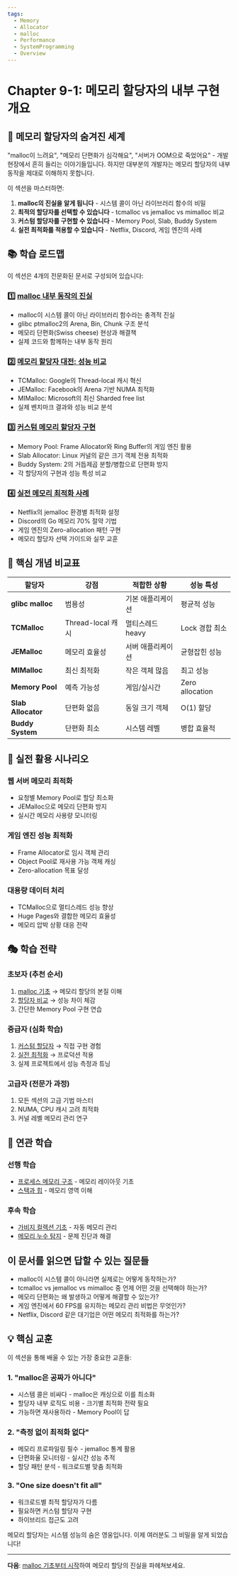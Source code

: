 ```yaml
---
tags:
  - Memory
  - Allocator
  - malloc
  - Performance
  - SystemProgramming
  - Overview
---
```


# Chapter 9-1: 메모리 할당자의 내부 구현 개요

## 🎯 메모리 할당자의 숨겨진 세계

"malloc이 느려요", "메모리 단편화가 심각해요", "서버가 OOM으로 죽었어요" - 개발 현장에서 흔히 들리는 이야기들입니다. 하지만 대부분의 개발자는 메모리 할당자의 내부 동작을 제대로 이해하지 못합니다.

이 섹션을 마스터하면:

1. **malloc의 진실을 알게 됩니다** - 시스템 콜이 아닌 라이브러리 함수의 비밀
2. **최적의 할당자를 선택할 수 있습니다** - tcmalloc vs jemalloc vs mimalloc 비교
3. **커스텀 할당자를 구현할 수 있습니다** - Memory Pool, Slab, Buddy System
4. **실전 최적화를 적용할 수 있습니다** - Netflix, Discord, 게임 엔진의 사례

## 📚 학습 로드맵

이 섹션은 4개의 전문화된 문서로 구성되어 있습니다:

### 1️⃣ [malloc 내부 동작의 진실](01a-malloc-fundamentals.md)

- malloc이 시스템 콜이 아닌 라이브러리 함수라는 충격적 진실
- glibc ptmalloc2의 Arena, Bin, Chunk 구조 분석
- 메모리 단편화(Swiss cheese) 현상과 해결책
- 실제 코드와 함께하는 내부 동작 원리

### 2️⃣ [메모리 할당자 대전: 성능 비교](01b-allocator-comparison.md)

- TCMalloc: Google의 Thread-local 캐시 혁신
- JEMalloc: Facebook의 Arena 기반 NUMA 최적화
- MIMalloc: Microsoft의 최신 Sharded free list
- 실제 벤치마크 결과와 성능 비교 분석

### 3️⃣ [커스텀 메모리 할당자 구현](01c-custom-allocators.md)

- Memory Pool: Frame Allocator와 Ring Buffer의 게임 엔진 활용
- Slab Allocator: Linux 커널의 같은 크기 객체 전용 최적화
- Buddy System: 2의 거듭제곱 분할/병합으로 단편화 방지
- 각 할당자의 구현과 성능 특성 비교

### 4️⃣ [실전 메모리 최적화 사례](01d-production-optimization.md)

- Netflix의 jemalloc 환경별 최적화 설정
- Discord의 Go 메모리 70% 절약 기법
- 게임 엔진의 Zero-allocation 패턴 구현
- 메모리 할당자 선택 가이드와 실무 교훈

## 🎯 핵심 개념 비교표

| 할당자 | 강점 | 적합한 상황 | 성능 특성 |
|--------|------|------------|----------|
| **glibc malloc** | 범용성 | 기본 애플리케이션 | 평균적 성능 |
| **TCMalloc** | Thread-local 캐시 | 멀티스레드 heavy | Lock 경합 최소 |
| **JEMalloc** | 메모리 효율성 | 서버 애플리케이션 | 균형잡힌 성능 |
| **MIMalloc** | 최신 최적화 | 작은 객체 많음 | 최고 성능 |
| **Memory Pool** | 예측 가능성 | 게임/실시간 | Zero allocation |
| **Slab Allocator** | 단편화 없음 | 동일 크기 객체 | O(1) 할당 |
| **Buddy System** | 단편화 최소 | 시스템 레벨 | 병합 효율적 |

## 🚀 실전 활용 시나리오

### 웹 서버 메모리 최적화

- 요청별 Memory Pool로 할당 최소화
- JEMalloc으로 메모리 단편화 방지
- 실시간 메모리 사용량 모니터링

### 게임 엔진 성능 최적화

- Frame Allocator로 임시 객체 관리
- Object Pool로 재사용 가능 객체 캐싱
- Zero-allocation 목표 달성

### 대용량 데이터 처리

- TCMalloc으로 멀티스레드 성능 향상
- Huge Pages와 결합한 메모리 효율성
- 메모리 압박 상황 대응 전략

## 🎭 학습 전략

### 초보자 (추천 순서)

1. [malloc 기초](01a-malloc-fundamentals.md) → 메모리 할당의 본질 이해
2. [할당자 비교](01b-allocator-comparison.md) → 성능 차이 체감
3. 간단한 Memory Pool 구현 연습

### 중급자 (심화 학습)

1. [커스텀 할당자](01c-custom-allocators.md) → 직접 구현 경험
2. [실전 최적화](01d-production-optimization.md) → 프로덕션 적용
3. 실제 프로젝트에서 성능 측정과 튜닝

### 고급자 (전문가 과정)

1. 모든 섹션의 고급 기법 마스터
2. NUMA, CPU 캐시 고려 최적화
3. 커널 레벨 메모리 관리 연구

## 🔗 연관 학습

### 선행 학습

- [프로세스 메모리 구조](../chapter-02-memory/01-process-memory.md) - 메모리 레이아웃 기초
- [스택과 힙](../chapter-02-memory/02-stack-heap.md) - 메모리 영역 이해

### 후속 학습

- [가비지 컬렉션 기초](02-gc-algorithms.md) - 자동 메모리 관리
- [메모리 누수 탐지](05-memory-leak-detection.md) - 문제 진단과 해결

## 이 문서를 읽으면 답할 수 있는 질문들

- malloc이 시스템 콜이 아니라면 실제로는 어떻게 동작하는가?
- tcmalloc vs jemalloc vs mimalloc 중 언제 어떤 것을 선택해야 하는가?
- 메모리 단편화는 왜 발생하고 어떻게 해결할 수 있는가?
- 게임 엔진에서 60 FPS를 유지하는 메모리 관리 비법은 무엇인가?
- Netflix, Discord 같은 대기업은 어떤 메모리 최적화를 하는가?

## 💡 핵심 교훈

이 섹션을 통해 배울 수 있는 가장 중요한 교훈들:

### 1. "malloc은 공짜가 아니다"

- 시스템 콜은 비싸다 - malloc은 캐싱으로 이를 최소화
- 할당자 내부 로직도 비용 - 크기별 최적화 전략 필요
- 가능하면 재사용하라 - Memory Pool이 답

### 2. "측정 없이 최적화 없다"

- 메모리 프로파일링 필수 - jemalloc 통계 활용
- 단편화율 모니터링 - 실시간 성능 추적
- 할당 패턴 분석 - 워크로드별 맞춤 최적화

### 3. "One size doesn't fit all"

- 워크로드별 최적 할당자가 다름
- 필요하면 커스텀 할당자 구현
- 하이브리드 접근도 고려

메모리 할당자는 시스템 성능의 숨은 영웅입니다. 이제 여러분도 그 비밀을 알게 되었습니다!

---

**다음**: [malloc 기초부터 시작](01a-malloc-fundamentals.md)하여 메모리 할당의 진실을 파헤쳐보세요.
